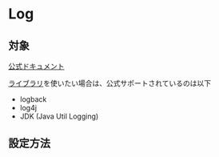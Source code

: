 # Log  

## 対象
[公式ドキュメント](https://docs.spring.io/spring-boot/docs/2.2.9.RELEASE/reference/html/spring-boot-features.html#boot-features-logging)  

[ライブラリ](https://docs.spring.io/spring-boot/docs/2.2.9.RELEASE/reference/html/spring-boot-features.html#boot-features-custom-log-configuration)を使いたい場合は、公式サポートされているのは以下  
- logback
- log4j
- JDK (Java Util Logging)

## 設定方法

